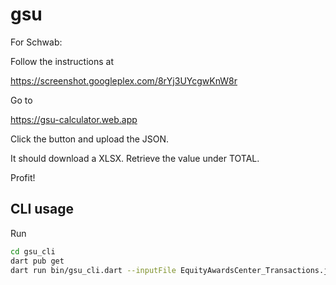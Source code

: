 # gsu

For Schwab:

Follow the instructions at

https://screenshot.googleplex.com/8rYj3UYcgwKnW8r

Go to 

https://gsu-calculator.web.app

Click the button and upload the JSON.

It should download a XLSX. Retrieve the value under TOTAL.

Profit!


## CLI usage

Run
```bash
cd gsu_cli
dart pub get
dart run bin/gsu_cli.dart --inputFile EquityAwardsCenter_Transactions.json --templateFile ../gsu_app/assets/gsu_template.xlsx --outputFolder .
```